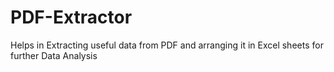 # PDF-Extractor
Helps in Extracting useful data from PDF and arranging it in Excel sheets for further Data Analysis
